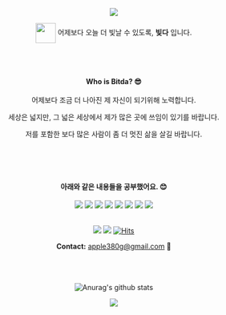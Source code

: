 




<div align="center">
<p align="center">
<img src="https://capsule-render.vercel.app/api?&type=waving&color=62b3b9&height=180&section=header&text=Bitda's%20Hub&fontSize=50&animation=fadeIn&fontAlignY=45&fontColor=ffffff" />
  </p>


  <p align="center"> <img src="https://media.giphy.com/media/WUlplcMpOCEmTGBtBW/giphy.gif" width="40" align="center">
    <span>어제보다 오늘 더 빛날 수 있도록, <strong>빛다</strong> 입니다. </span>
   
  </p>

  </br></br>
  
  #### Who is Bitda? 😎
   어제보다 조금 더 나아진 제 자신이 되기위해 노력합니다. 
  
  
   세상은 넓지만, 그 넓은 세상에서 제가 많은 곳에 쓰임이 있기를 바랍니다. 
  
  저를 포함한 보다 많은 사람이 좀 더 멋진 삶을 살길 바랍니다.
  
  
  </br></br></br>

  
  #### 아래와 같은 내용들을 공부했어요. 😊
<img src="https://img.shields.io/badge/Figma-F24E1E?style=flat-square&logo=Figma&logoColor=white"/>
<img src="https://img.shields.io/badge/HTML5-E34F26?style=flat-square&logo=HTML5&logoColor=white"/>
<img src="https://img.shields.io/badge/css3-1572B6?style=flat-square&logo=css3&logoColor=white"/></a>
<img src="https://img.shields.io/badge/Javascript-F7DF1E?style=flat-square&logo=javascript&logoColor=white"/></a> 
<img src="https://img.shields.io/badge/Spring-6DB33F?style=flat-square&logo=Spring&logoColor=white"/></a>
<img src="https://img.shields.io/badge/Vue.js-4FC08D?style=flat-square&logo=Vue.js&logoColor=white"/>
<img src="https://img.shields.io/badge/MariaDB-003545?style=flat-square&logo=MariaDB&logoColor=white"/>
<img src="https://img.shields.io/badge/Git-F05032?style=flat-square&logo=Git&logoColor=white"/></a><br>
 
 
  <br>
  
  <a href="https://devmj.notion.site/What-doesn-t-kill-you-makes-you-stronger-0b0c67366f0f4c89bfae434f203ee6e4"><img src="https://img.shields.io/badge/Bitda.notion-000000?style=flat-square&logo=Notion&logoColor=white"/></a>
   <a href="https://github.com/Z-P0P/ZPOP"><img src="https://img.shields.io/badge/Github Projects-000000?style=flat-square&logo=github&logoColor=white"/></a> 
 [![Hits](https://hits.seeyoufarm.com/api/count/incr/badge.svg?url=https%3A%2F%2Fgithub.com%2FHell0Stranger&count_bg=%23DDF5CB&title_bg=%2397C68D&icon=github.svg&icon_color=%23FFFFFF&title=hits&edge_flat=false)](https://hits.seeyoufarm.com)
    


**Contact:** apple380g@gmail.com 💌
</br></br></br></br>
 

![Anurag's github stats](https://github-readme-stats.vercel.app/api?username=Hell0Stranger&show_icons=true&theme=vue)




<p align="center">
<img src="https://capsule-render.vercel.app/api?type=waving&color=62b3b9&height=100&section=footer" />
  </p>

</div>
